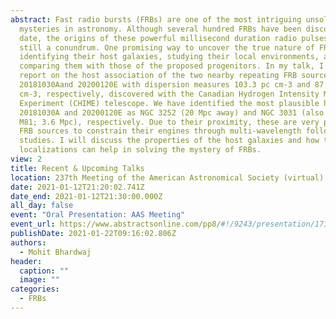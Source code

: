 ```yaml
---
abstract: Fast radio bursts (FRBs) are one of the most intriguing unsolved
  mysteries in astronomy. Although several hundred FRBs have been discovered to
  date, the origins of these powerful millisecond duration radio pulses are
  still a conundrum. One promising way to uncover the true nature of FRBs is by
  identifying their host galaxies, studying their local environments, and
  comparing them with those of the proposed progenitors. In my talk, I will
  report on the host association of the two nearby repeating FRB sources,
  20181030Aand 20200120E with dispersion measures 103.3 pc cm-3 and 87.8 pc
  cm-3, respectively, discovered with the Canadian Hydrogen Intensity Mapping
  Experiment (CHIME) telescope. We have identified the most plausible hosts of
  20181030A and 20200120E as NGC 3252 (20 Mpc away) and NGC 3031 (also known as
  M81; 3.6 Mpc), respectively. Due to their proximity, these are very promising
  FRB sources to constrain their engines through multi-wavelength follow-up
  studies. I will discuss the properties of the host galaxies and how these
  localizations can help in solving the mystery of FRBs.
view: 2
title: Recent & Upcoming Talks
location: 237th Meeting of the American Astronomical Society (virtual)
date: 2021-01-12T21:20:02.741Z
date_end: 2021-01-12T21:30:00.000Z
all_day: false
event: "Oral Presentation: AAS Meeting"
event_url: https://www.abstractsonline.com/pp8/#!/9243/presentation/1717
publishDate: 2021-01-22T09:16:02.806Z
authors:
  - Mohit Bhardwaj
header:
  caption: ""
  image: ""
categories:
  - FRBs
---
```

